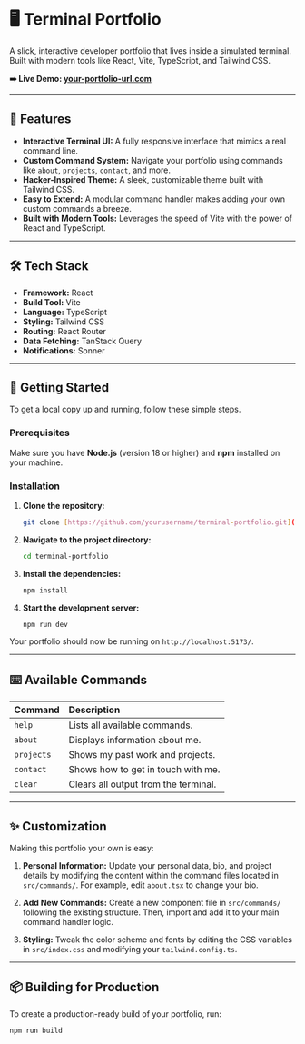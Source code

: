 # 🖥️ Terminal Portfolio

A slick, interactive developer portfolio that lives inside a simulated terminal. Built with modern tools like React, Vite, TypeScript, and Tailwind CSS.

**➡️ Live Demo: [your-portfolio-url.com](https://your-portfolio-url.com)**

---


## 🔮 Features

-   **Interactive Terminal UI:** A fully responsive interface that mimics a real command line.
-   **Custom Command System:** Navigate your portfolio using commands like `about`, `projects`, `contact`, and more.
-   **Hacker-Inspired Theme:** A sleek, customizable theme built with Tailwind CSS.
-   **Easy to Extend:** A modular command handler makes adding your own custom commands a breeze.
-   **Built with Modern Tools:** Leverages the speed of Vite with the power of React and TypeScript.

---

## 🛠️ Tech Stack

-   **Framework:** React
-   **Build Tool:** Vite
-   **Language:** TypeScript
-   **Styling:** Tailwind CSS
-   **Routing:** React Router
-   **Data Fetching:** TanStack Query
-   **Notifications:** Sonner

---

## 🚀 Getting Started

To get a local copy up and running, follow these simple steps.

### Prerequisites

Make sure you have **Node.js** (version 18 or higher) and **npm** installed on your machine.

### Installation

1.  **Clone the repository:**
    ```sh
    git clone [https://github.com/yourusername/terminal-portfolio.git](https://github.com/yourusername/terminal-portfolio.git)
    ```

2.  **Navigate to the project directory:**
    ```sh
    cd terminal-portfolio
    ```

3.  **Install the dependencies:**
    ```sh
    npm install
    ```

4.  **Start the development server:**
    ```sh
    npm run dev
    ```

Your portfolio should now be running on `http://localhost:5173/`.

---

## ⌨️ Available Commands

| Command    | Description                             |
| :--------- | :-------------------------------------- |
| `help`     | Lists all available commands.           |
| `about`    | Displays information about me.          |
| `projects` | Shows my past work and projects.        |
| `contact`  | Shows how to get in touch with me.      |
| `clear`    | Clears all output from the terminal.    |

---

## ✨ Customization

Making this portfolio your own is easy:

1.  **Personal Information:** Update your personal data, bio, and project details by modifying the content within the command files located in `src/commands/`. For example, edit `about.tsx` to change your bio.

2.  **Add New Commands:** Create a new component file in `src/commands/` following the existing structure. Then, import and add it to your main command handler logic.

3.  **Styling:** Tweak the color scheme and fonts by editing the CSS variables in `src/index.css` and modifying your `tailwind.config.ts`.

---

## 📦 Building for Production

To create a production-ready build of your portfolio, run:

```sh
npm run build